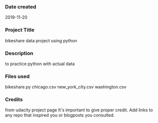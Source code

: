 ### Date created
2019-11-20


### Project Title
bikeshare data project using python


### Description
to practice python with actual data


### Files used
bikeshare.py
chicago.csv
new_york_city.csv
washington.csv

### Credits
from udacity project page
It's important to give proper credit. Add links to any repo that inspired you or blogposts you consulted.

